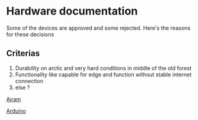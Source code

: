 # Hardware documentation
Some of the devices are approved and some rejected. Here's the reasons for these decisions

## Criterias
1. Durability on arctic and very hard conditions in middle of the old forest
2. Functionality like capable for edge and function without stable internet connection
3. else ?

[Airam](Airam/Lightbulbs.md)

[Arduino](Arduino/Readme.md)